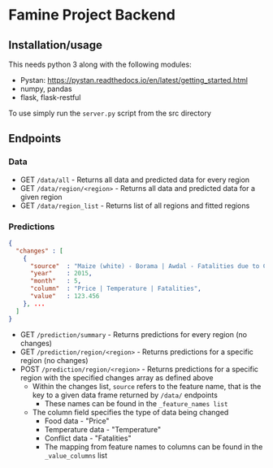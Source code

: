 # Famine Project Backend
## Installation/usage
This needs python 3 along with the following modules:
* Pystan: https://pystan.readthedocs.io/en/latest/getting_started.html
* numpy, pandas
* flask, flask-restful

To use simply run the `server.py` script from the src directory

## Endpoints
### Data
* GET `/data/all` - Returns all data and predicted data for every region
* GET `/data/region/<region>` - Returns all data and predicted data for a given region
* GET `/data/region_list` - Returns list of all regions and fitted regions

### Predictions
```json
{
  "changes" : [
    {
      "source"  : "Maize (white) - Borama | Awdal - Fatalities due to Conflict | ...",
      "year"    : 2015,
      "month"   : 5,
      "column"  : "Price | Temperature | Fatalities",
      "value"   : 123.456
    }, ...
  ]
}
```

* GET `/prediction/summary` - Returns predictions for every region (no changes)
* GET `/prediction/region/<region>` -  Returns predictions for a specific region (no changes)
* POST `/prediction/region/<region>` - Returns predictions for a specific region with the specified changes array as defined above
    * Within the changes list, `source` refers to the feature name, that is the key to a given data frame returned by `/data/` endpoints
        * These names can be found in the `_feature_names list`
    * The column field specifies the type of data being changed
        * Food data - "Price"
        * Temperature data - "Temperature"
        * Conflict data - "Fatalities"
        * The mapping from feature names to columns can be found in the `_value_columns` list